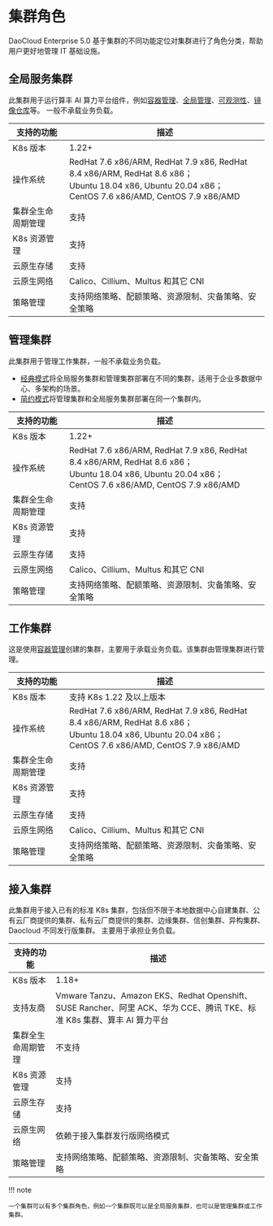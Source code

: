 # 集群角色

DaoCloud Enterprise 5.0 基于集群的不同功能定位对集群进行了角色分类，帮助用户更好地管理 IT 基础设施。

## 全局服务集群

此集群用于运行算丰 AI 算力平台组件，例如[容器管理](../../intro/index.md)、[全局管理](../../../ghippo/intro/index.md)、[可观测性](../../../insight/intro/index.md)、[镜像仓库](../../../kangaroo/intro/index.md)等。
一般不承载业务负载。

| 支持的功能 | 描述 |
| -------- | ---- |
| K8s 版本 | 1.22+ |
| 操作系统 | RedHat 7.6 x86/ARM, RedHat 7.9 x86, RedHat 8.4 x86/ARM, RedHat 8.6 x86；<br>Ubuntu 18.04 x86, Ubuntu 20.04 x86；<br>CentOS 7.6 x86/AMD, CentOS 7.9 x86/AMD |
| 集群全生命周期管理 | 支持 |
| K8s 资源管理 | 支持 |
| 云原生存储 | 支持 |
| 云原生网络 | Calico、Cillium、Multus 和其它 CNI |
| 策略管理 | 支持网络策略、配额策略、资源限制、灾备策略、安全策略 |

## 管理集群

此集群用于管理工作集群，一般不承载业务负载。

- [经典模式](../../../install/commercial/deploy-requirements.md)将全局服务集群和管理集群部署在不同的集群，适用于企业多数据中心、多架构的场景。
- [简约模式](../../../install/commercial/deploy-requirements.md)将管理集群和全局服务集群部署在同一个集群内。

| 支持的功能 | 描述 |
| -------- | ---- |
| K8s 版本 | 1.22+ |
| 操作系统 | RedHat 7.6 x86/ARM, RedHat 7.9 x86, RedHat 8.4 x86/ARM, RedHat 8.6 x86；<br>Ubuntu 18.04 x86, Ubuntu 20.04 x86；<br>CentOS 7.6 x86/AMD, CentOS 7.9 x86/AMD |
| 集群全生命周期管理 | 支持 |
| K8s 资源管理 | 支持 |
| 云原生存储 | 支持 |
| 云原生网络 | Calico、Cillium、Multus 和其它 CNI |
| 策略管理 | 支持网络策略、配额策略、资源限制、灾备策略、安全策略 |

## 工作集群

这是使用[容器管理](../../intro/index.md)创建的集群，主要用于承载业务负载。该集群由管理集群进行管理。

| 支持的功能 | 描述 |
| -------- | ---- |
| K8s 版本 | 支持 K8s 1.22 及以上版本 |
| 操作系统 | RedHat 7.6 x86/ARM, RedHat 7.9 x86, RedHat 8.4 x86/ARM, RedHat 8.6 x86；<br>Ubuntu 18.04 x86, Ubuntu 20.04 x86；<br>CentOS 7.6 x86/AMD, CentOS 7.9 x86/AMD |
| 集群全生命周期管理 | 支持 |
| K8s 资源管理 | 支持 |
| 云原生存储 | 支持 |
| 云原生网络 | Calico、Cillium、Multus 和其它 CNI |
| 策略管理 | 支持网络策略、配额策略、资源限制、灾备策略、安全策略 |

## 接入集群

此集群用于接入已有的标准 K8s 集群，包括但不限于本地数据中心自建集群、公有云厂商提供的集群、私有云厂商提供的集群、边缘集群、信创集群、异构集群、Daocloud 不同发行版集群。
主要用于承担业务负载。

| 支持的功能 | 描述 |
| -------- | ---- |
| K8s 版本 | 1.18+ |
| 支持友商 | Vmware Tanzu、Amazon EKS、Redhat Openshift、SUSE Rancher、阿里 ACK、华为 CCE、腾讯 TKE、标准 K8s 集群、算丰 AI 算力平台 |
| 集群全生命周期管理 | 不支持 |
| K8s 资源管理 | 支持 |
| 云原生存储 | 支持 |
| 云原生网络 | 依赖于接入集群发行版网络模式 |
| 策略管理 | 支持网络策略、配额策略、资源限制、灾备策略、安全策略 |

!!! note

    一个集群可以有多个集群角色，例如一个集群既可以是全局服务集群，也可以是管理集群或工作集群。
